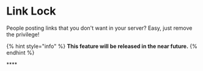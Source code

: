 # Link Lock

People posting links that you don't want in your server? Easy, just remove the privilege!

{% hint style="info" %}
**This feature will be released in the near future.**
{% endhint %}

\*\*\*\*

